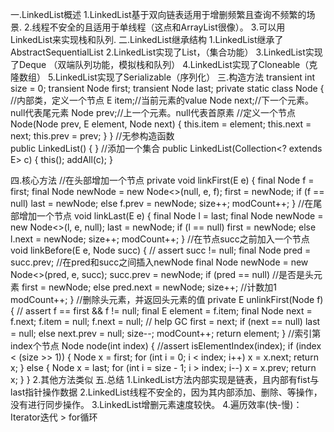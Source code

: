 一.LinkedList概述
    1.LinkedList基于双向链表适用于增删频繁且查询不频繁的场景.
    2.线程不安全的且适用于单线程（这点和ArrayList很像）。
    3.可以用LinkedList来实现栈和队列.
二.LinkedList继承结构
    1.LinkedList继承了AbstractSequentialList
    2.LinkedList实现了List，（集合功能）
    3.LinkedList实现了Deque （双端队列功能，模拟栈和队列）
    4.LinkedList实现了Cloneable（克隆数组）
    5.LinkedList实现了Serializable（序列化）
三.构造方法
    transient int size = 0;
    transient Node<E> first;
    transient Node<E> last;
    private static class Node<E> { //内部类，定义一个节点
        E item;//当前元素的value
        Node<E> next;//下一个元素。null代表尾元素
        Node<E> prev;//上一个元素。null代表首原素
        //定义一个节点
        Node(Node<E> prev, E element, Node<E> next) {
            this.item = element;
            this.next = next;
            this.prev = prev;
        }
    }
    //无参构造函数        
    public LinkedList() {
    }
    //添加一个集合
    public LinkedList(Collection<? extends E> c) {
       this();
       addAll(c);
    }
    
四.核心方法
    //在头部增加一个节点
    private void linkFirst(E e) {
            final Node<E> f = first;
            final Node<E> newNode = new Node<>(null, e, f);
            first = newNode;
            if (f == null)
                last = newNode;
            else
                f.prev = newNode;
            size++;
            modCount++;
    }
    //在尾部增加一个节点
    void linkLast(E e) {
            final Node<E> l = last;
            final Node<E> newNode = new Node<>(l, e, null);
            last = newNode;
            if (l == null)
                first = newNode;
            else
                l.next = newNode;
            size++;
            modCount++;
    }
    //在节点succ之前加入一个节点
    void linkBefore(E e, Node<E> succ) {
            // assert succ != null;
            final Node<E> pred = succ.prev;
            //在pred和succ之间插入newNode
            final Node<E> newNode = new Node<>(pred, e, succ);
            succ.prev = newNode;
            if (pred == null) //是否是头元素
                first = newNode;
            else
                pred.next = newNode;
            size++; //计数加1
            modCount++;
        }
    //删除头元素，并返回头元素的值
    private E unlinkFirst(Node<E> f) {
            // assert f == first && f != null;
            final E element = f.item;
            final Node<E> next = f.next;
            f.item = null;
            f.next = null; // help GC
            first = next;
            if (next == null)
                last = null;
            else
                next.prev = null;
            size--;
            modCount++;
            return element;
    }
    //索引第index个节点
    Node<E> node(int index) {
            //assert isElementIndex(index);
            if (index < (size >> 1)) {
                Node<E> x = first;
                for (int i = 0; i < index; i++)
                    x = x.next;
                return x;
            } else {
                Node<E> x = last;
                for (int i = size - 1; i > index; i--)
                    x = x.prev;
                return x;
            }
        }
    2.其他方法类似
五.总结
    1.LinkedList方法内部实现是链表，且内部有fist与last指针操作数据
    2.LinkedList线程不安全的，因为其内部添加、删除、等操作，没有进行同步操作。
    3.LinkedList增删元素速度较快。
    4.遍历效率(快-慢)：
        Iterator迭代 > for循环